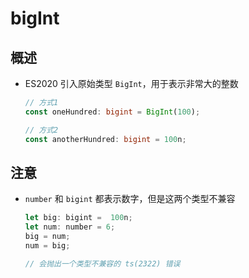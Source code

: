 # bigInt

## 概述

  - ES2020 引入原始类型 `BigInt`，用于表示非常大的整数

    ```ts
    // 方式1
    const oneHundred: bigint = BigInt(100);

    // 方式2
    const anotherHundred: bigint = 100n;
    ```

## 注意

  - `number` 和 `bigint` 都表示数字，但是这两个类型不兼容

    ```js
    let big: bigint =  100n;
    let num: number = 6;
    big = num;
    num = big;

    // 会抛出一个类型不兼容的 ts(2322) 错误
    ```
